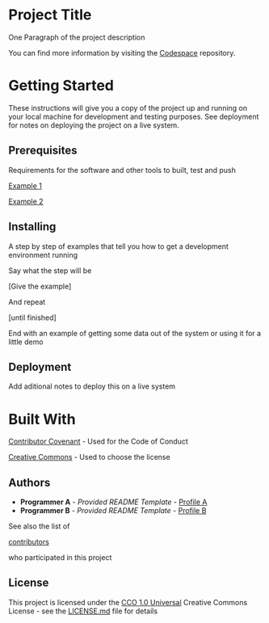 # Project Title

One Paragraph of the project description

You can find more information by visiting the [Codespace](https://codespaceacademy.com/) repository.

# Getting Started

These instructions will give you a copy of the project up and running on your local machine for development and testing purposes. See deployment for notes on deploying the project on a live system.

## Prerequisites

Requirements for the software and other tools to built, test and push

[Example 1](https://www.google.com) 

[Example 2](https://www.google.com) 

## Installing

A step by step of examples that tell you how to get a development environment running

Say what the step will be

[Give the example]

And repeat

[until finished]

End with an example of getting some data out of the system or using it for a little demo

## Deployment

Add aditional notes to deploy this on a live system

# Built With

[Contributor Covenant](https://www.contributor-covenant.org) - Used for the Code of Conduct

[Creative Commons](https://www.creativecgitommons.org) - Used to choose the license

## Authors

- **Programmer A** - *Provided README Template* - [Profile A](https://github.com/FranciscoCoder)
- **Programmer B** - *Provided README Template* - [Profile B](https://github.com/VivagaCS)

See also the list of

[contributors](https://github.com/FranciscoCoder/todo-list)

who participated in this project

## License

This project is licensed under the [CCO 1.0 Universal](https://creativecommons.org/publicdomain/zero/1.0/deed.es)
Creative Commons License - see the [LICENSE.md](https://github.com/santisoler/cc-licenses/blob/main/README.md) file for details